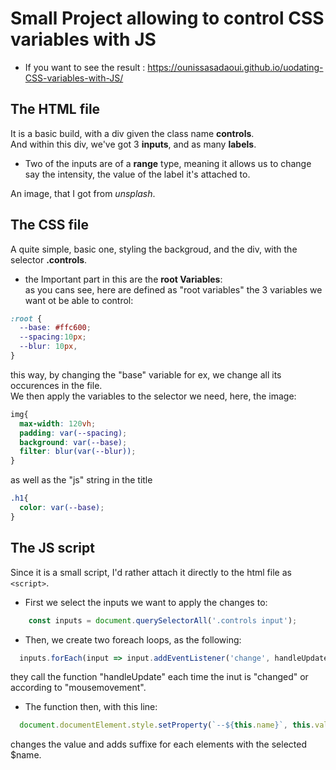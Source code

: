 # Small Project allowing to control CSS variables with JS
* If you want to see the result : https://ounissasadaoui.github.io/uodating-CSS-variables-with-JS/

## The HTML file

It is a basic build, with a div given the class name <b>controls</b>. <br>
And within this div, we've got 3 <b>inputs</b>, and as many <b>labels</b>.<br>

* Two of the inputs are of a <b>range</b> type, meaning it allows us to change say the intensity, the value of the label it's attached to.  

An image, that I got from <i>unsplash</i>.<br>

## The CSS file
A quite simple, basic one, styling the backgroud, and the div, with the selector <b>.controls</b>. <br>
  * the Important part in this are the <b>root Variables</b>: <br>
  as you cans see, here are defined as "root variables" the 3 variables we want ot be able to control:
  ```css
  :root {
    --base: #ffc600;
    --spacing:10px;
    --blur: 10px,
  }
  ```
  this way, by changing the "base" variable for ex, we change all its occurences in the file. <br>
  We then apply the variables to the selector we need, here, the image:
  ```css
  img{
    max-width: 120vh;
    padding: var(--spacing);
    background: var(--base);
    filter: blur(var(--blur));
  }
  ```
  as well as the "js" string in the title
  ```css
  .h1{
    color: var(--base);
  }
  ```

  ## The JS script
  Since it is a small script, I'd rather attach it directly to the html file as ```<script>```. <br>

  * First we select the inputs we want to apply the changes to:
  ```js
      const inputs = document.querySelectorAll('.controls input');

  ```
  * Then, we create two foreach loops, as the following:
  ```js
    inputs.forEach(input => input.addEventListener('change', handleUpdate));

  ```
  they call the function "handleUpdate" each time the inut is "changed" or according to "mousemovement".

  * The function then, with this line:
  ```js
    document.documentElement.style.setProperty(`--${this.name}`, this.value + suffixe)

  ```
  changes the value and adds suffixe for each elements with the selected $name. 